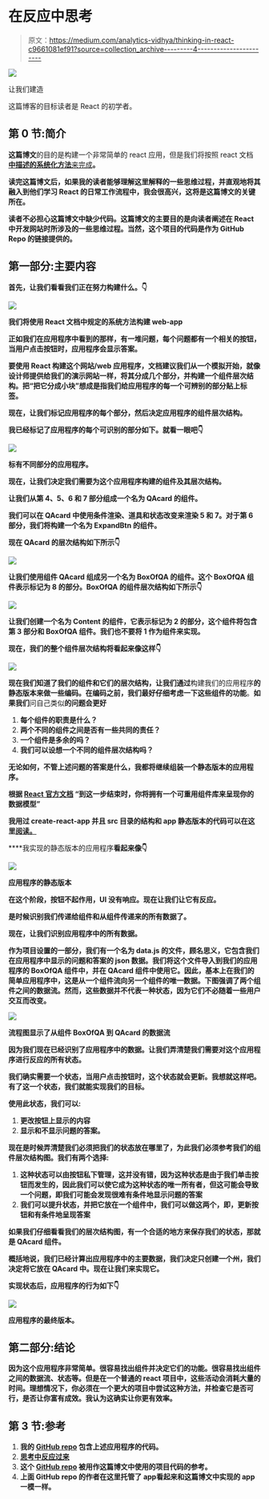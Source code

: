 # 在反应中思考

> 原文：<https://medium.com/analytics-vidhya/thinking-in-react-c9661081ef91?source=collection_archive---------4----------------------->

![](img/7b8ea738091862d95cbc49a9210e8a8c.png)

让我们建造

这篇博客的目标读者是 React 的初学者。

## 第 0 节:简介

**这篇博文**的目的是构建一个非常简单的 react 应用，但是我们将按照 react 文档 [**中描述的系统化方法**来完成](https://reactjs.org/docs/thinking-in-react.html#:~:text=%20Thinking%20in%20React%20%201%20Step%201%3A,of%20app%20state%20is.%20Next%2C%20we...%20More%20)****。****

**读完这篇博文后，如果我的读者能够理解这里解释的一些思维过程，并直观地将其融入到他们学习 React 的日常工作流程中，我会很高兴，这将是这篇博文的关键所在。**

**读者不必担心这篇博文中缺少代码。这篇博文的主要目的是向读者阐述在 React 中开发网站时所涉及的一些思维过程。当然，这个项目的代码是作为 GitHub Repo 的链接提供的。**

## **第一部分:主要内容**

**首先，让我们看看我们正在努力构建什么。👇**

**![](img/4b7ff0761981510d4c3f6612f8350da7.png)**

**我们将使用 React 文档中规定的系统方法构建 web-app**

**正如我们在应用程序中看到的那样，有一堆问题，每个问题都有一个相关的按钮，当用户点击按钮时，应用程序会显示答案。**

**要使用 React 构建这个网站/web 应用程序，文档建议我们从一个模拟开始，就像设计师提供给我们的演示网站一样，将其分成几个部分，并构建一个组件层次结构。把“把它分成小块”想成是指我们给应用程序的每一个可辨别的部分贴上标签。**

****现在，让我们标记应用程序的每个部分，然后决定应用程序的组件层次结构。****

**我已经标记了应用程序的每个可识别的部分如下。就看一眼吧👇**

**![](img/b31d5faf97e1903ccd64d93b49814028.png)**

**标有不同部分的应用程序。**

**现在，让我们决定我们需要为这个应用程序构建的组件及其层次结构。**

**让我们从第 4、5、6 和 7 部分组成一个名为 QAcard 的组件。**

**我们可以在 QAcard 中使用条件渲染、道具和状态改变来渲染 5 和 7。对于第 6 部分，我们将构建一个名为 ExpandBtn 的组件。**

**现在 QAcard 的层次结构如下所示👇**

**![](img/a9b1d046ae87b9d91684ea1cd8e5c493.png)**

**让我们使用组件 QAcard 组成另一个名为 BoxOfQA 的组件。这个 BoxOfQA 组件表示标记为 8 的部分。BoxOfQA 的组件层次结构如下所示👇**

**![](img/381950323a3416097e86141ecd8a10ee.png)**

**让我们创建一个名为 Content 的组件，它表示标记为 2 的部分，这个组件将包含第 3 部分和 BoxOfQA 组件。我们也不要将 1 作为组件来实现。**

**现在，我们的整个组件层次结构将看起来像这样👇**

**![](img/44bf6e10f20b96053f92eae572b31902.png)**

**现在我们知道了我们的组件和它们的层次结构，让我们通过**构建我们的应用程序**的静态版本来做一些编码。在编码之前，我们最好仔细考虑一下这些组件的功能**。**如果我们**问自己类似**的问题会更好**

1.  **每个组件的职责是什么？**
2.  **两个不同的组件之间是否有一些共同的责任？**
3.  **一个组件是多余的吗？**
4.  **我们可以设想一个不同的组件层次结构吗？**

**无论如何，不管上述问题的答案是什么，我都将继续组装一个静态版本的应用程序。**

****根据** [**React 官方文档**](https://reactjs.org/docs/thinking-in-react.html#step-2-build-a-static-version-in-react) **“到这一步结束时，你将拥有一个可重用组件库来呈现你的数据模型”****

**我用过 create-react-app 并且 src 目录的结构和 app 静态版本的代码可以在这里[阅读。](https://github.com/varadan13/Thinking-in-React)**

****我实现的静态版本的应用程序**看起来像👇**

**![](img/80e7c27ca9984be8a62f0cd9ffc1d19b.png)**

**应用程序的静态版本**

**在这个阶段，按钮不起作用，UI 没有响应。现在让我们让它有反应。**

**是时候识别我们传递给组件和从组件传递来的所有数据了。**

**现在，让我们识别应用程序中的所有数据。**

**作为项目设置的一部分，我们有一个名为 data.js 的文件，顾名思义，它包含我们在应用程序中显示的问题和答案的 json 数据。我们将这个文件导入到我们的应用程序的 BoxOfQA 组件中，并在 QAcard 组件中使用它。因此，基本上在我们的简单应用程序中，这是从一个组件流向另一个组件的唯一数据。下图强调了两个组件之间的数据流。然而，这些数据并不代表一种状态，因为它们不必随着一些用户交互而改变。**

**![](img/3cd79abd0cc96b44cbcc9a8c98101ab2.png)**

**流程图显示了从组件 BoxOfQA 到 QAcard 的数据流**

**因为我们现在已经识别了应用程序中的数据。让我们弄清楚我们需要对这个应用程序进行反应的所有状态。**

**我们确实需要一个状态，当用户点击按钮时，这个状态就会更新。我想就这样吧。有了这一个状态，我们就能实现我们的目标。**

**使用此状态，我们可以:**

1.  **更改按钮上显示的内容**
2.  **显示和不显示问题的答案。**

**现在是时候弄清楚我们必须把我们的状态放在哪里了，为此我们必须参考我们的组件层次结构图。我们有两个选择:**

1.  **这种状态可以由按钮私下管理，这并没有错，因为这种状态是由于我们单击按钮而发生的，因此我们可以使它成为这种状态的唯一所有者，但这可能会导致一个问题，即我们可能会发现很难有条件地显示问题的答案**
2.  **我们可以提升状态，并把它放在一个组件中，我们可以做这两个，即，更新按钮和有条件地呈现答案**

**如果我们仔细看看我们的层次结构图，有一个合适的地方来保存我们的状态，那就是 QAcard 组件。**

**概括地说，我们已经计算出应用程序中的主要数据，我们决定只创建一个州，我们决定将它放在 QAcard 中。现在让我们来实现它。**

**实现状态后，应用程序的行为如下👇**

**![](img/0615e8ab6722fa9c9b13bdd8f20b12fc.png)**

**应用程序的最终版本。**

## **第二部分:结论**

**因为这个应用程序非常简单。很容易找出组件并决定它们的功能。很容易找出组件之间的数据流、状态等。但是在一个普通的 react 项目中，这些活动会消耗大量的时间。理想情况下，你必须在一个更大的项目中尝试这种方法，并检查它是否可行，是否让你富有成效。我认为这确实让你更有效率。**

## **第 3 节:参考**

1.  **我的 [GitHub repo](https://github.com/varadan13/Thinking-in-React) 包含上述应用程序的代码。**
2.  **[思考中反应过来](https://reactjs.org/docs/thinking-in-react.html#:~:text=%20Thinking%20in%20React%20%201%20Step%201:,of%20app%20state%20is.%20Next,%20we...%20More%20)**
3.  **这个 [GitHub repo](https://github.com/john-smilga/react-projects/tree/master/04-accordion/final) 被用作这篇博文中使用的项目代码的参考。**
4.  **上面 GitHub repo 的作者在这里托管了 app[](https://react-projects-4-accordion.netlify.app/)****看起来和这篇博文中实现的 app 一模一样。******